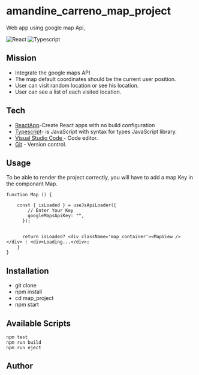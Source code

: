 # amandine_carreno_map_project
Web app using google map Api,

![React](https://shields.io/badge/madewith-ReactApp-teal)
![Typescript](https://shields.io/badge/madewith-TypeScript-blue)


## Mission

- Integrate the google maps API
- The map default coordinates should be the current user position.
- User can visit random location or see his location.
 - User can see a list of each visited location.

## Tech

- [ReactApp](https://github.com/facebook/create-react-app)-Create React apps with no build configuration
- [Typescript](https://www.typescriptlang.org/docs/handbook/2/basic-types.html)- is JavaScript with syntax for types JavaScript library.
- [Visual Studio Code ](https://code.visualstudio.com/) - Code editor.
- [Git](https://git-scm.com/) - Version control.


## Usage
To be able to render the project correctly, you will have to add a map Key in the componant Map.
```
function Map () {
   
    const { isLoaded } = useJsApiLoader({
        // Enter Your Key
        googleMapsApiKey: "",
      });
    
      
      return isLoaded? <div className='map_container'><MapView /></div> : <div>Loading...</div>;
    }
}
```

## Installation

- git clone
- npm install
- cd map_project
- npm start


## Available Scripts

`````
npm test
npm run build
npm run eject
`````

## Author
